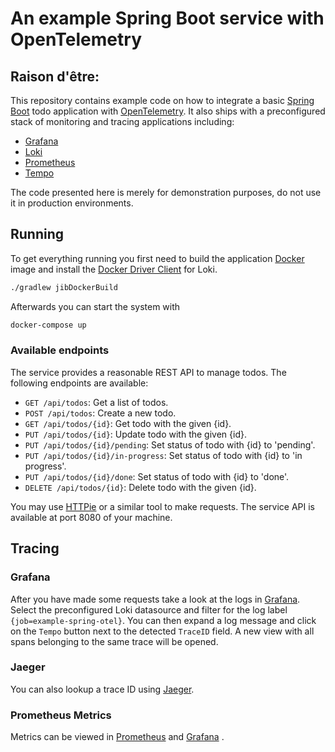# An example Spring Boot service with OpenTelemetry

## Raison d'être:

This repository contains example code on how to integrate a basic [Spring Boot](https://spring.io/projects/spring-boot)
todo application with [OpenTelemetry](https://opentelemetry.io). It also ships with a preconfigured stack of monitoring
and tracing applications including:

* [Grafana](https://grafana.com)
* [Loki](https://grafana.com/oss/loki)
* [Prometheus](https://prometheus.io)
* [Tempo](https://grafana.com/oss/tempo)

The code presented here is merely for demonstration purposes, do not use it in production environments.

## Running

To get everything running you first need to build the application
[Docker](https://www.docker.com) image and install
the [Docker Driver Client](https://grafana.com/docs/loki/latest/clients/docker-driver/) for Loki.

```bash
./gradlew jibDockerBuild
```

Afterwards you can start the system with

```bash
docker-compose up
```

### Available endpoints

The service provides a reasonable REST API to manage todos. The following endpoints are available:

* `GET /api/todos`: Get a list of todos.
* `POST /api/todos`: Create a new todo.
* `GET /api/todos/{id}`: Get todo with the given {id}.
* `PUT /api/todos/{id}`: Update todo with the given {id}.
* `PUT /api/todos/{id}/pending`: Set status of todo with {id} to 'pending'.
* `PUT /api/todos/{id}/in-progress`: Set status of todo with {id} to 'in progress'.
* `PUT /api/todos/{id}/done`: Set status of todo with {id} to 'done'.
* `DELETE /api/todos/{id}`: Delete todo with the given {id}.

You may use [HTTPie](https://httpie.io/docs/cli) or a similar tool to make requests. The service API is available at
port 8080 of your machine.

## Tracing

### Grafana

After you have made some requests take a look at the logs in [Grafana](http://localhost:3000/explore). Select the
preconfigured Loki datasource and filter for the log label `{job=example-spring-otel}`. You can then expand a log
message and click on the `Tempo` button next to the detected `TraceID` field. A new view with all spans belonging to the
same trace will be opened.

### Jaeger

You can also lookup a trace ID using [Jaeger](http://localhost:16686/search).

### Prometheus Metrics

Metrics can be viewed in
[Prometheus](http://localhost:9090/graph?g0.expr=http_server_requests_seconds_count%7Bjob%3D%22example-spring-otel%22%7D&g0.tab=1&g0.stacked=0&g0.show_exemplars=0&g0.range_input=1h)
and [Grafana](http://localhost:3000/explore?orgId=1&left=%5B%22now-1h%22,%22now%22,%22Prometheus%22,%7B%22expr%22:%22http_server_requests_seconds_count%22,%22requestId%22:%22Q-0a6b4a46-2eeb-428a-b98d-0170a5fe4900-0A%22%7D%5D)
.
